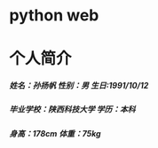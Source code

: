 # python web
# 个人简介
##### 姓名：孙扬帆	 性别：男 生日:1991/10/12
##### 毕业学校：陕西科技大学 学历：本科
##### 身高：178cm 体重：75kg
